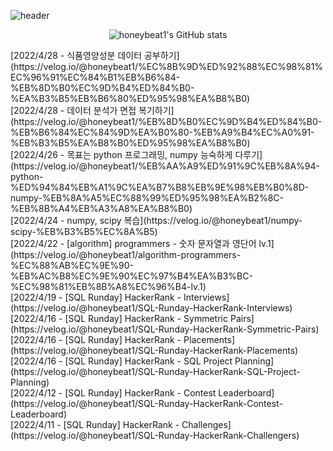 
![header](https://capsule-render.vercel.app/api?type=waving&color=timeGradient&height=200&section=header&text=dahyun%20chung%20☁️&fontSize=70)


<!-- <div align="center"> -->
<div align="center">
  
![honeybeat1's GitHub stats](https://github-readme-stats.vercel.app/api?username=honeybeat1&show_icons=true&theme=nord)
</div>
[2022/4/28 - 식품영양성분 데이터 공부하기](https://velog.io/@honeybeat1/%EC%8B%9D%ED%92%88%EC%98%81%EC%96%91%EC%84%B1%EB%B6%84-%EB%8D%B0%EC%9D%B4%ED%84%B0-%EA%B3%B5%EB%B6%80%ED%95%98%EA%B8%B0) <br>
[2022/4/28 - 데이터 분석가 면접 복기하기](https://velog.io/@honeybeat1/%EB%8D%B0%EC%9D%B4%ED%84%B0-%EB%B6%84%EC%84%9D%EA%B0%80-%EB%A9%B4%EC%A0%91-%EB%B3%B5%EA%B8%B0%ED%95%98%EA%B8%B0) <br>
[2022/4/26 - 목표는 python 프로그래밍, numpy 능숙하게 다루기](https://velog.io/@honeybeat1/%EB%AA%A9%ED%91%9C%EB%8A%94-python-%ED%94%84%EB%A1%9C%EA%B7%B8%EB%9E%98%EB%B0%8D-numpy-%EB%8A%A5%EC%88%99%ED%95%98%EA%B2%8C-%EB%8B%A4%EB%A3%A8%EA%B8%B0) <br>
[2022/4/24 - numpy, scipy 복습](https://velog.io/@honeybeat1/numpy-scipy-%EB%B3%B5%EC%8A%B5) <br>
[2022/4/22 - [algorithm] programmers - 숫자 문자열과 영단어 lv.1](https://velog.io/@honeybeat1/algorithm-programmers-%EC%88%AB%EC%9E%90-%EB%AC%B8%EC%9E%90%EC%97%B4%EA%B3%BC-%EC%98%81%EB%8B%A8%EC%96%B4-lv.1) <br>
[2022/4/19 - [SQL Runday] HackerRank - Interviews](https://velog.io/@honeybeat1/SQL-Runday-HackerRank-Interviews) <br>
[2022/4/16 - [SQL Runday] HackerRank - Symmetric Pairs](https://velog.io/@honeybeat1/SQL-Runday-HackerRank-Symmetric-Pairs) <br>
[2022/4/16 - [SQL Runday] HackerRank - Placements](https://velog.io/@honeybeat1/SQL-Runday-HackerRank-Placements) <br>
[2022/4/16 - [SQL Runday] HackerRank - SQL Project Planning](https://velog.io/@honeybeat1/SQL-Runday-HackerRank-SQL-Project-Planning) <br>
[2022/4/12 - [SQL Runday] HackerRank - Contest Leaderboard](https://velog.io/@honeybeat1/SQL-Runday-HackerRank-Contest-Leaderboard) <br>
[2022/4/11 - [SQL Runday] HackerRank - Challenges](https://velog.io/@honeybeat1/SQL-Runday-HackerRank-Challengers) <br>
